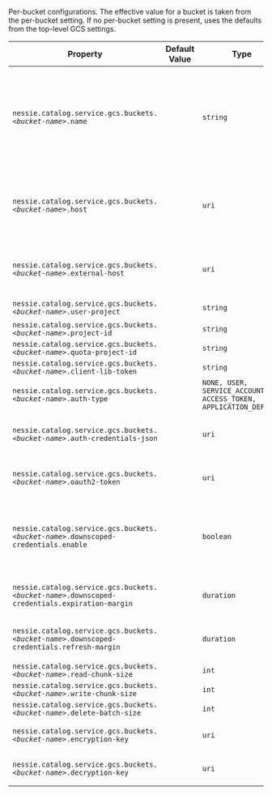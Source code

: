 Per-bucket configurations. The effective value for a bucket is taken from the per-bucket  setting. If no per-bucket setting is present, uses the defaults from the top-level GCS  settings.

| Property | Default Value | Type | Description |
|----------|---------------|------|-------------|
| `nessie.catalog.service.gcs.buckets.`_`<bucket-name>`_`.name` |  | `string` | The name of the bucket. If unset, the name of the bucket will be extracted from the  configuration option, e.g. if `nessie.catalog.service.gcs.bucket1.name=my-bucket` is set,  the bucket name will be `my-bucket`; otherwise, it will be `bucket1`.   <br><br>This should only be defined if the bucket name contains non-alphanumeric characters, such as  dots or dashes.  |
| `nessie.catalog.service.gcs.buckets.`_`<bucket-name>`_`.host` |  | `uri` | The default endpoint override to use. The endpoint is almost always used for testing purposes.   <br><br>If the endpoint URIs for the Nessie server and clients differ, this one defines the endpoint  used for the Nessie server.  |
| `nessie.catalog.service.gcs.buckets.`_`<bucket-name>`_`.external-host` |  | `uri` | When using a specific endpoint, see `host`, and the endpoint URIs for the Nessie server  differ, you can specify the URI passed down to clients using this setting.  Otherwise, clients  will receive the value from the `host` setting.  |
| `nessie.catalog.service.gcs.buckets.`_`<bucket-name>`_`.user-project` |  | `string` | Optionally specify the user project (Google term).  |
| `nessie.catalog.service.gcs.buckets.`_`<bucket-name>`_`.project-id` |  | `string` | The Google project ID.  |
| `nessie.catalog.service.gcs.buckets.`_`<bucket-name>`_`.quota-project-id` |  | `string` | The Google quota project ID.  |
| `nessie.catalog.service.gcs.buckets.`_`<bucket-name>`_`.client-lib-token` |  | `string` | The Google client lib token.  |
| `nessie.catalog.service.gcs.buckets.`_`<bucket-name>`_`.auth-type` |  | `NONE, USER, SERVICE_ACCOUNT, ACCESS_TOKEN, APPLICATION_DEFAULT` | The authentication type to use. If not set, the default is `NONE`. |
| `nessie.catalog.service.gcs.buckets.`_`<bucket-name>`_`.auth-credentials-json` |  | `uri` | Name of the key-secret containing the auth-credentials-JSON, this value is the name of the  credential to use, the actual credential is defined via secrets.   |
| `nessie.catalog.service.gcs.buckets.`_`<bucket-name>`_`.oauth2-token` |  | `uri` | Name of the token-secret containing the OAuth2 token, this value is the name of the credential  to use, the actual credential is defined via secrets.   |
| `nessie.catalog.service.gcs.buckets.`_`<bucket-name>`_`.downscoped-credentials.enable` |  | `boolean` | Flag to enable the currently experimental option to send short-lived and scoped-down  credentials to clients.  <br><br>The current default is to not enable short-lived and scoped-down credentials, but the  default may change to enable in the future.  |
| `nessie.catalog.service.gcs.buckets.`_`<bucket-name>`_`.downscoped-credentials.expiration-margin` |  | `duration` | The expiration margin for the scoped down OAuth2 token. <br><br>Defaults to the Google defaults. |
| `nessie.catalog.service.gcs.buckets.`_`<bucket-name>`_`.downscoped-credentials.refresh-margin` |  | `duration` | The refresh margin for the scoped down OAuth2 token. <br><br>Defaults to the Google defaults. |
| `nessie.catalog.service.gcs.buckets.`_`<bucket-name>`_`.read-chunk-size` |  | `int` | The read chunk size in bytes.  |
| `nessie.catalog.service.gcs.buckets.`_`<bucket-name>`_`.write-chunk-size` |  | `int` | The write chunk size in bytes.  |
| `nessie.catalog.service.gcs.buckets.`_`<bucket-name>`_`.delete-batch-size` |  | `int` | The delete batch size.  |
| `nessie.catalog.service.gcs.buckets.`_`<bucket-name>`_`.encryption-key` |  | `uri` | Name of the key-secret containing the customer-supplied AES256 key for blob encryption when  writing.   |
| `nessie.catalog.service.gcs.buckets.`_`<bucket-name>`_`.decryption-key` |  | `uri` | Name of the key-secret containing the customer-supplied AES256 key for blob decryption when  reading.   |
